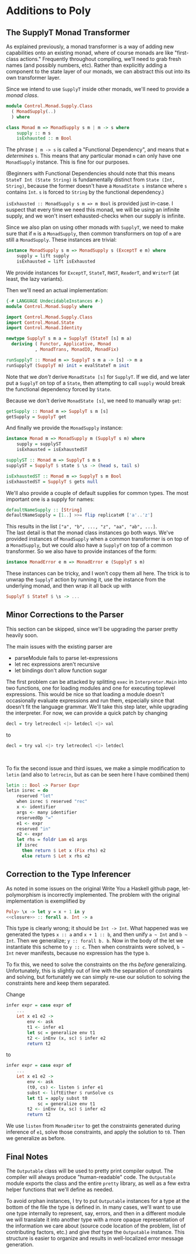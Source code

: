 # Additions to Poly
<h2> The SupplyT Monad Transformer </h2>
As explained previously, a monad transformer is a way of adding new capabilities onto an existing monad, where of course monads are like "first-class actions." Frequently throughout compiling, we'll need to grab fresh names (and possibly numbers, etc). Rather than explicitly adding a component to the state layer of our monads, we can abstract this out into its own transformer layer.

Since we intend to use `SupplyT` inside other monads, we'll need to provide a _monad class_.
```Haskell
module Control.Monad.Supply.Class
  ( MonadSupply(..)
  ) where

class Monad m => MonadSupply s m | m -> s where
    supply :: m s
    isExhausted :: m Bool
```
The phrase `| m -> s` is called a "Functional Dependency", and means that `m` _determines_ `s`. This means that any particular monad `m` can only have one `MonadSupply` instance. This is fine for our purposes.

(Beginners with Functional Dependencies should note that this means `StateT Int (State String)` is fundamentally distinct from `State (Int, String)`, because the former doesn't have a `MonadState s` instance where `s` contains `Int`. `s` is forced to `String` by the functional dependency.)

`isExhausted :: MonadSupply s m => m Bool` is provided just in-case. I suspect that every time we need this monad, we will be using an infinite supply, and we won't insert exhausted-checks when our supply is infinite.

Since we also plan on using other monads with `SupplyT`, we need to make sure that if `m` is a `MonadSupply`,  then common transformers on top of `m` are still a `MonadSupply`. These instances are trivial:
```Haskell
instance MonadSupply s m => MonadSupply s (ExceptT e m) where
    supply = lift supply
    isExhausted = lift isExhausted
```
We provide instances for `ExceptT`, `StateT`, `RWST`, `ReaderT`, and `WriterT` (at least, the lazy variants).

Then we'll need an actual implementation:
```Haskell
{-# LANGUAGE UndecidableInstances #-}
module Control.Monad.Supply where

import Control.Monad.Supply.Class
import Control.Monad.State
import Control.Monad.Identity

newtype SupplyT s m a = SupplyT (StateT [s] m a)
  deriving ( Functor, Applicative, Monad
           , MonadTrans, MonadIO, MonadFix)

runSupplyT :: Monad m => SupplyT s m a -> [s] -> m a
runSupplyT (SupplyT m) init = evalStateT m init
```
Note that we _don't_ derive `MonadState [s]` for `SupplyT`. If we did, and we later put a `SupplyT` on top of a `State`, then attempting to call `supply` would break the functional dependency forced by `State`.

Because we don't derive `MonadState [s]`, we need to manually wrap `get`:
```Haskell
getSupply :: Monad m => SupplyT s m [s]
getSupply = SupplyT get
```

And finally we provide the `MonadSupply` instance:
```Haskell
instance Monad m => MonadSupply m (SupplyT s m) where
    supply = supplyST
    isExhausted = isExhaustedST

supplyST :: Monad m => SupplyT s m s
supplyST = SupplyT $ state $ \s -> (head s, tail s)

isExhaustedST :: Monad m => SupplyT s m Bool
isExhaustedST = SupplyT $ gets null
```

We'll also provide a couple of default supplies for common types. The most important one is a supply for names:
```Haskell
defaultNameSupply :: [String]
defaultNameSupply = [1..] >>= flip replicateM ['a'..'z']
```
This results in the list `["a", "b", ..., "z", "aa", "ab", ...]`.
<br />
The last detail is that the monad class instances go both ways. We've provided instances of `MonadSupply` when a common transformer is on top of a `MonadSupply`, but we could also have a `SupplyT` on top of a common transformer. So we also have to provide instances of the form:
```Haskell
instance MonadError e m => MonadError e (SupplyT s m)
```
These instances can be tricky, and I won't copy them all here. The trick is to unwrap the `SupplyT` action by running it, use the instance from the underlying monad, and then wrap it all back up with 
```Haskell
SupplyT $ StateT $ \s -> ...
```
<h2> Minor Corrections to the Parser </h2>
This section can be skipped, since we'll be upgrading the parser pretty heavily soon.

The main issues with the existing parser are
  - parseModule fails to parse let-expressions
  - let rec expressions aren't recursive
  - let bindings don't allow function sugar

The first problem can be attacked by splitting `exec` in `Interpreter.Main` into two functions, one for loading modules and one for executing toplevel expressions. This would be nice so that loading a module doesn't occasionally evaluate expressions and run them, especially since that doesn't fit the language grammar. We'll take this step later, while upgrading the interpreter. For now, we can provide a quick patch by changing
```Haskell
decl = try letrecdecl <|> letdecl <|> val
```
to
```Haskell
decl = try val <|> try letrecdecl <|> letdecl
```
<br />

To fix the second issue and third issues, we make a simple modification to `letin` (and also to `letrecin`, but as can be seen here I have combined them)

```Haskell
letin :: Bool -> Parser Expr
letin isrec = do
    reserved "let"
    when isrec $ reserved "rec"
    x <- identifier
    args <- many identifier
    reservedOp "="
    e1 <- expr
    reserved "in"
    e2 <- expr
    let rhs = foldr Lam e1 args
    if isrec
      then return $ Let x (Fix rhs) e2
      else return $ Let x rhs e2
```

<h2> Correction to the Type Inferencer </h2>
As noted in some issues on the original Write You a Haskell github page, let-polymorphism is incorrectly implemented. The problem with the original implementation is exemplified by

```Haskell
Poly> \x -> let y = x + 1 in y
<<closure>> :: forall a. Int -> a
```
This type is clearly wrong; it should be `Int -> Int`. What happened was we generated the types `x :: a` and `x + 1 :: b`, and then unify `a ~ Int` and `b ~ Int`. Then we generalize; `y :: forall b. b`. Now in the body of the let we instantiate this scheme to `y :: c`.
Then when constraints were solved, `b ~ Int` never manifests, because no expression has the type `b`.

To fix this, we need to solve the constraints on the rhs _before_ generalizing. Unfortunately, this is slightly out of line with the separation of constraints and solving, but fortunately we can simply re-use our solution to solving the constraints here and keep them separated.

Change
```Haskell
infer expr = case expr of
    ...
    Let x e1 e2 ->
        env <- ask
        t1 <- infer e1
        let sc = generalize env t1
        t2 <- inEnv (x, sc) $ infer e2
        return t2
```
to
```Haskell
infer expr = case expr of
    ...
    Let x e1 e2 ->
        env <- ask
        (t0, cs) <- listen $ infer e1
        subst <- liftEither $ runSolve cs
        let t1 = apply subst t0
            sc = generalize env t1
        t2 <- inEnv (x, sc) $ infer e2
        return t2
```
We use `listen` from `MonadWriter` to get the constraints generated during inference of `e1`, solve those constraints, and apply the solution to `t0`. Then we generalize as before.

<h2> Final Notes </h2>

The `Outputable` class will be used to pretty print compiler output. The compiler will always produce "human-readable" code. The `Outputable` module exports the class and the entire `pretty` library, as well as a few extra helper functions that we'll define as needed.

To avoid orphan instances, I try to put `Outputable` instances for a type at the bottom of the file the type is defined in. In many cases, we'll want to use one type internally to represent, say, errors, and then in a different module we will translate it into another type with a more opaque representation of the information we care about (source code location of the problem, list of contributing factors, etc.) and give _that_ type the `Outputable` instance. This structure is easier to organize and results in well-localized error message generation.
